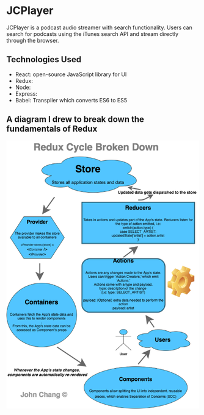# JCPlayer

JCPlayer is a podcast audio streamer with search functionality. Users can search for podcasts using the iTunes search API and stream directly through the browser.

## Technologies Used
- React: open-source JavaScript library for UI
- Redux: 
- Node: 
- Express: 
- Babel: Transpiler which converts ES6 to ES5

## A diagram I drew to break down the fundamentals of Redux

![alt_tag](https://github.com/JohnChangUK/JCPlayer/blob/master/redux.png)
